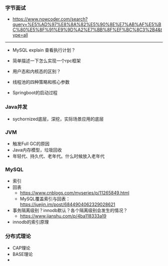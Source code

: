 ### 字节面试

- https://www.nowcoder.com/search?query=%E5%AD%97%E8%8A%82%E5%90%8E%E7%AB%AF%E5%BC%80%E5%8F%91%E9%9D%A2%E7%BB%8F%EF%BC%8C3%2B4&type=all

---

- MySQL explain 查看执行计划？

- 简单描述一下怎么实现一个rpc框架
- 用户态和内核态的区别？
- 线程池的四种策略和核心参数
- Springboot的启动过程

### Java并发

- sychornized底层，深挖，实际场景应用的底层

### JVM

- 触发Full GC的原因
- Java内存模型，垃圾回收
- 年轻代、持久代、老年代。什么时候放入老年代

### MySQL

- 索引
- 回表
  - https://www.cnblogs.com/myseries/p/11265849.html
  - MySQL覆盖索引与回表：https://juejin.im/post/6844904062329028621
- 事务隔离级别？innodb默认？各个隔离级别会发生的情况？
  - https://www.jianshu.com/p/4ba118333a19
- innodb的索引原理



### 分布式理论

- CAP理论
- BASE理论
- 
